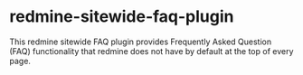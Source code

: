 redmine-sitewide-faq-plugin
===========================

This redmine sitewide FAQ plugin provides Frequently Asked Question (FAQ) functionality that redmine does not have by default at the top of every page.
